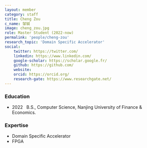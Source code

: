 ```yaml
---
layout: member
category: staff
title: Cheng Zou
c_name: 邹铖
image: cheng_zou.jpg
role: Master Student (2022-now)
permalink: 'people/cheng-zou'
research_topic: 'Domain Specific Accelerator'
social:
    twitter: https://twitter.com/
    linkedin: https://www.linkedin.com/
    google-scholar: https://scholar.google.fr/
    github: https://github.com/
    website:
    orcid: https://orcid.org/
    research-gate: https://www.researchgate.net/
---
```



### <i class="fas fa-graduation-cap"></i> Education
- 2022 &nbsp; B.S., Computer Science, Nanjing University of Finance & Economics.



### Expertise
- Domain Specific Accelerator
- FPGA